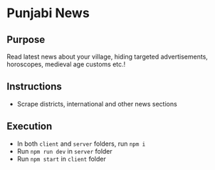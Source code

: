 # Punjabi News

## Purpose

Read latest news about your village, hiding targeted advertisements, horoscopes, medieval age customs etc.!

## Instructions

- Scrape districts, international and other news sections

## Execution

- In both `client` and `server` folders, run `npm i`
- Run `npm run dev` in `server` folder
- Run `npm start` in `client` folder
